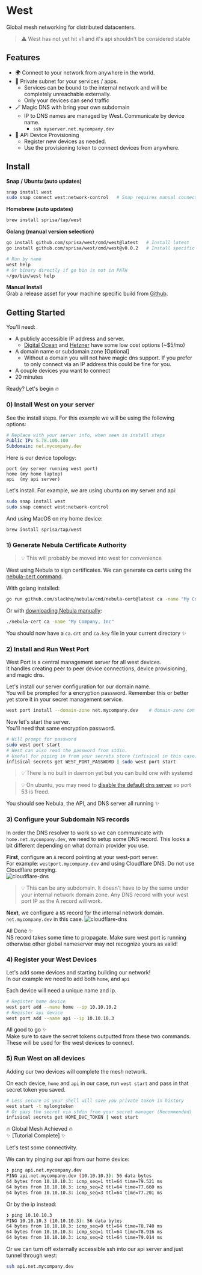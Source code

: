 # West

Global mesh networking for distributed datacenters.

> ⚠️ West has not yet hit v1 and it's api shouldn't be considered stable

## Features  

- 🌍 Connect to your network from anywhere in the world.
- 🔐 Private subnet for your services / apps.
  - Services can be bound to the internal network and will be completely unreachable externally.
  - Only your devices can send traffic
- 🪄 Magic DNS with bring your own subdomain
  - IP to DNS names are managed by West. Communicate by device name.
    - `ssh myserver.net.mycompany.dev`
- 🚂 API Device Provisioning
  - Register new devices as needed.
  - Use the provisioning token to connect devices from anywhere.


## Install

**Snap / Ubuntu (auto updates)**

```sh
snap install west
sudo snap connect west:network-control   # Snap requires manual connection for vpn creation
```

**Homebrew (auto updates)**

```sh
brew install sprisa/tap/west
```

**Golang (manual version selection)**

```sh
go install github.com/sprisa/west/cmd/west@latest   # Install latest
go install github.com/sprisa/west/cmd/west@v0.0.2   # Install specific version

# Run by name
west help
# Or binary directly if go bin is not in PATH
~/go/bin/west help
```

**Manual Install**  
Grab a release asset for your machine specific build from [Github](https://github.com/sprisa/west/releases).

## Getting Started

You'll need:

- A publicly accessible IP address and server.
  - [Digital Ocean](https://www.digitalocean.com/) and [Hetzner](hetzner.com) have some low cost options (~$5/mo)
- A domain name or subdomain zone [Optional]
  - Without a domain you will not have magic dns support. If you prefer to only connect via an IP address this could be fine for you.
- A couple devices you want to connect
- 20 minutes

Ready? Let's begin 🔥

### 0) Install West on your server

See the install steps. For this example we will be using the following options:

```yaml
# Replace with your server info, when seen in install steps
Public IP: 5.78.100.100
Subdomain: net.mycompany.dev
```

Here is our device topology:

```
port (my server running west port)
home (my home laptop)
api  (my api server)
```

Let's install. For example, we are using ubuntu on my server and api:

```sh
sudo snap install west
sudo snap connect west:network-control
```

And using MacOS on my home device:

```sh
brew install sprisa/tap/west
```

### 1) Generate Nebula Certificate Authority

> 💡 This will probably be moved into west for convenience

West using Nebula to sign certificates. We can generate ca certs using the [nebula-cert command](https://nebula.defined.net/docs/guides/quick-start/#creating-your-first-certificate-authority).

With golang installed:

```sh
go run github.com/slackhq/nebula/cmd/nebula-cert@latest ca -name "My Company, Inc"
```

Or with [downloading Nebula manually](https://nebula.defined.net/docs/guides/quick-start/#downloading-nebula):

```sh
./nebula-cert ca -name "My Company, Inc"
```

You should now have a `ca.crt` and `ca.key` file in your current directory ✨

### 2) Install and Run West Port

West Port is a central management server for all west devices.  
It handles creating peer to peer device connections, device provisioning, and magic dns.

Let's install our server configuration for our domain name.  
You will be prompted for a encryption password. Remember this or better yet store it in your secret management service.

```sh
west port install --domain-zone net.mycompany.dev    # domain-zone can be excluded if you prefer no dns support.
```

Now let's start the server.  
You'll need that same encryption password.

```sh
# Will prompt for password
sudo west port start
# West can also read the password from stdin.
# Useful for piping in from your secrets store (infisical in this case).
infisical secrets get WEST_PORT_PASSWORD | sudo west port start
```

> 💡 There is no built in daemon yet but you can build one with systemd

> 💡 On ubuntu, you may need to [disable the default dns server](https://unix.stackexchange.com/q/676942) so port 53 is freed.

You should see Nebula, the API, and DNS server all running ✨

### 3) Configure your Subdomain NS records

In order the DNS resolver to work so we can communicate with `home.net.mycompany.dev`, we need to setup some DNS record. This looks a bit different depending on what domain provider you use.

**First**, configure an `A` record pointing at your west-port server.  
For example: `westport.mycompany.dev` and using Cloudflare DNS. Do not use Cloudflare proxying.  
![cloudflare-dns](./docs/dns1.png)

> 💡 This can be any subdomain. It doesn't have to by the same under your internal network domain zone. Any DNS record with your west port IP as the A record will work.

**Next**, we configure a `NS` record for the internal network domain. `net.mycompany.dev` in this case.
![cloudflare-dns](./docs/dns2.png)

All Done ✨  
NS record takes some time to propagate. Make sure west port is running otherwise other global nameserver may not recognize yours as valid!

### 4) Register your West Devices

Let's add some devices and starting building our network!  
In our example we need to add both `home`, and `api`

Each device will need a unique name and ip.

```sh
# Register home device
west port add --name home --ip 10.10.10.2
# Register api device
west port add --name api --ip 10.10.10.3
```

All good to go ✨  
Make sure to save the secret tokens outputted from these two commands. These will be used for the west devices to connect.

### 5) Run West on all devices

Adding our two devices will complete the mesh network.

On each device, `home` and `api` in our case, run `west start` and pass in that secret token you saved.

```sh
# Less secure as your shell will save you private token in history
west start -t mylongtoken
# Or pass the secret via stdin from your secret manager (Recommended)
infisical secrets get HOME_DVC_TOKEN | west start
```

🔥 Global Mesh Achieved 🔥  
✨ [Tutorial Complete] ✨

Let's test some connectivity.

We can try pinging our api from our home device:

```sh
❯ ping api.net.mycompany.dev
PING api.net.mycompany.dev (10.10.10.3): 56 data bytes
64 bytes from 10.10.10.3: icmp_seq=1 ttl=64 time=79.521 ms
64 bytes from 10.10.10.3: icmp_seq=2 ttl=64 time=77.660 ms
64 bytes from 10.10.10.3: icmp_seq=3 ttl=64 time=77.201 ms
```

Or by the ip instead:

```sh
❯ ping 10.10.10.3
PING 10.10.10.3 (10.10.10.3): 56 data bytes
64 bytes from 10.10.10.3: icmp_seq=0 ttl=64 time=78.740 ms
64 bytes from 10.10.10.3: icmp_seq=1 ttl=64 time=78.916 ms
64 bytes from 10.10.10.3: icmp_seq=2 ttl=64 time=79.014 ms
```

Or we can turn off externally accessible ssh into our api server and just tunnel through west:

```sh
ssh api.net.mycompany.dev
```
